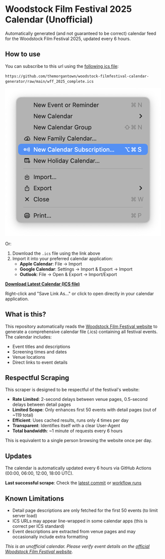 # Woodstock Film Festival 2025 Calendar (Unofficial)

Automatically generated (and not guaranteed to be correct) calendar feed for the Woodstock Film Festival 2025, updated every 6 hours.

## How to use

You can subscribe to this url using the [following ics file](https://github.com/themorgantown/woodstock-filmfestival-calendar-generator/raw/main/wff_2025_complete.ics):

`https://github.com/themorgantown/woodstock-filmfestival-calendar-generator/raw/main/wff_2025_complete.ics`

![Add to Calendar](calendar_add.png)

Or:

1. Download the `.ics` file using the link above
2. Import it into your preferred calendar application:
   - **Apple Calendar**: File → Import
   - **Google Calendar**: Settings → Import & Export → Import
   - **Outlook**: File → Open & Export → Import/Export

**[Download Latest Calendar (ICS file)](https://github.com/themorgantown/woodstock-filmfestival-calendar-generator/raw/main/wff_2025_complete.ics)**

Right-click and "Save Link As..." or click to open directly in your calendar application.

## What is this?

This repository automatically reads the [Woodstock Film Festival website](https://woodstockfilmfestival.org) to generate a comprehensive calendar file (.ics) containing all festival events. The calendar includes:

- Event titles and descriptions
- Screening times and dates
- Venue locations
- Direct links to event details

## Respectful Scraping

This scraper is designed to be respectful of the festival's website:
- **Rate Limited**: 2-second delays between venue pages, 0.5-second delays between detail pages
- **Limited Scope**: Only enhances first 50 events with detail pages (out of ~119 total)
- **Efficient**: Uses cached results, runs only 4 times per day
- **Transparent**: Identifies itself with a clear User-Agent
- **Total bandwidth**: ~1 minute of requests every 6 hours

This is equivalent to a single person browsing the website once per day.

## Updates

The calendar is automatically updated every 6 hours via GitHub Actions (00:00, 06:00, 12:00, 18:00 UTC). 

**Last successful scrape**: Check the [latest commit](https://github.com/themorgantown/woodstock-filmfestival-calendar-generator/commits/main) or [workflow runs](https://github.com/themorgantown/woodstock-filmfestival-calendar-generator/actions)

## Known Limitations

- Detail page descriptions are only fetched for the first 50 events (to limit server load)
- ICS URLs may appear line-wrapped in some calendar apps (this is correct per ICS standard)
- Event descriptions are extracted from venue pages and may occasionally include extra formatting


*This is an unofficial calendar. Please verify event details on the [official Woodstock Film Festival website](https://woodstockfilmfestival.org).*
